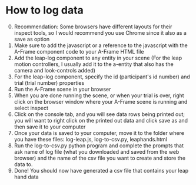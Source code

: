 # How to log data
0. Recommendation: Some browsers have different layouts for their inspect tools, so I would recommend you use Chrome since it also as a save as option
1. Make sure to add the javascript or a reference to the javascript with the A-Frame component code to your A-Frame HTML file
2. Add the leap-log component to any entity in your scene (For the leap motion controllers, I usually add it to the a-entity that also has the camera and look-controls added)
3. For the leap-log component, specify the id (participant's id number) and trial (trial number) properties
4. Run the A-Frame scene in your browser
5. When you are done running the scene, or when your trial is over, right click on the browser window where your A-Frame scene is running and select inspect
6. Click on the console tab, and you will see data rows being printed out; you will want to right click on the printed out data and click save as and then save it to your computer
7. Once your data is saved to your computer, move it to the folder where you have these files: log-leap.js, log-to-csv.py, leaphands.html
8. Run the log-to-csv.py python program and complete the prompts that ask name of log file (what you downloaded and saved from the web browser) and the name of the csv file you want to create and store the data to.
9. Done! You should now have generated a csv file that contains your leap hand data
